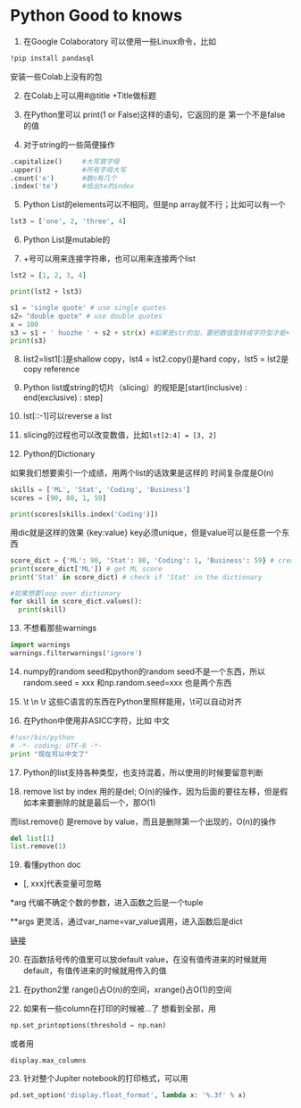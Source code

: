 # Python Good to knows

1. 在Google Colaboratory 可以使用一些Linux命令，比如

```bash
!pip install pandasql 
```

安装一些Colab上没有的包

2. 在Colab上可以用\#@title +Title做标题

3. 在Python里可以 print\(1 or False\)这样的语句，它返回的是 第一个不是false的值

4. 对于string的一些简便操作

```python
.capitalize()     #大写首字母
.upper()          #所有字母大写
.count('o')       #数o有几个
.index('te')      #给出te的index
```

5. Python List的elements可以不相同，但是np array就不行；比如可以有一个

```python
lst3 = ['one', 2, 'three', 4]
```

6. Python List是mutable的

7. +号可以用来连接字符串，也可以用来连接两个list

```python
lst2 = [1, 2, 3, 4] 

print(lst2 + lst3)

s1 = 'single quote' # use single quotes
s2= "double quote" # use double quotes 
x = 100
s3 = s1 + ' huozhe ' + s2 + str(x) #如果是str的加，要把数值型转成字符型才能+
print(s3)
```

8. list2=list1\[:\]是shallow copy，lst4 = lst2.copy\(\)是hard copy，lst5 = lst2是copy reference

9. Python list或string的切片（slicing）的规矩是\[start\(inclusive\) : end\(exclusive\) : step\] 

10. lst\[::-1\]可以reverse a list

11. slicing的过程也可以改变数值，比如`lst[2:4] = [3, 2]`

12. Python的Dictionary

如果我们想要索引一个成绩，用两个list的话效果是这样的 时间复杂度是O\(n\)

```python
skills = ['ML', 'Stat', 'Coding', 'Business']
scores = [90, 80, 1, 59]

print(scores[skills.index('Coding')])
```

用dic就是这样的效果 {key:value} key必须unique，但是value可以是任意一个东西

```python
score_dict = {'ML': 90, 'Stat': 80, 'Coding': 1, 'Business': 59} # create a dictionary
print(score_dict['ML']) # get ML score
print('Stat' in score_dict) # check if 'Stat' in the dictionary

#如果想要loop over dictionary
for skill in score_dict.values():
  print(skill)
```

13. 不想看那些warnings

```python
import warnings
warnings.filterwarnings('ignore')
```

14. numpy的random seed和python的random seed不是一个东西，所以 random.seed = xxx 和np.random.seed=xxx 也是两个东西

15. \t \n \r 这些C语言的东西在Python里照样能用，\t可以自动对齐

16. 在Python中使用非ASICC字符，比如 中文

```python
#!usr/bin/python
# -*- coding: UTF-8 -*-
print "现在可以中文了"
```

17. Python的list支持各种类型，也支持混着，所以使用的时候要留意判断

18. remove list by index 用的是del; O\(n\)的操作，因为后面的要往左移，但是假如本来要删除的就是最后一个，那O\(1\)

而list.remove\(\) 是remove by value，而且是删除第一个出现的，O\(n\)的操作

```python
del list[1]
list.remove(1)
```

19. 看懂python doc  
- \[, xxx\]代表变量可忽略

\*arg 代编不确定个数的参数，进入函数之后是一个tuple

\*\*args 更灵活，通过var\_name=var\_value调用，进入函数后是dict

[链接](https://stackoverflow.com/questions/400739/what-does-asterisk-mean-in-python)

20. 在函数括号传的值里可以放default value，在没有值传进来的时候就用default，有值传进来的时候就用传入的值

21. 在python2里 range\(\)占O\(n\)的空间，xrange\(\)占O\(1\)的空间 

22. 如果有一些column在打印的时候被...了 想看到全部，用

```python
np.set_printoptions(threshold = np.nan) 
```

或者用

```text
display.max_columns
```

23. 针对整个Jupiter notebook的打印格式，可以用

```python
pd.set_option('display.float_format', lambda x: '%.3f' % x)
```



